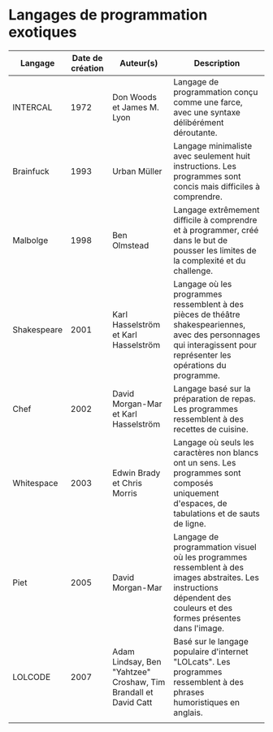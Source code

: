# Langages de programmation exotiques

| Langage     | Date de création | Auteur(s)                                                       | Description                                                                                                                                                          |
| ----------- | ---------------- | --------------------------------------------------------------- | -------------------------------------------------------------------------------------------------------------------------------------------------------------------- |
| INTERCAL    | 1972             | Don Woods et James M. Lyon                                      | Langage de programmation conçu comme une farce, avec une syntaxe délibérément déroutante.                                                                            |
| Brainfuck   | 1993             | Urban Müller                                                    | Langage minimaliste avec seulement huit instructions. Les programmes sont concis mais difficiles à comprendre.                                                       |
| Malbolge    | 1998             | Ben Olmstead                                                    | Langage extrêmement difficile à comprendre et à programmer, créé dans le but de pousser les limites de la complexité et du challenge.                                |
| Shakespeare | 2001             | Karl Hasselström et Karl Hasselström                            | Langage où les programmes ressemblent à des pièces de théâtre shakespeariennes, avec des personnages qui interagissent pour représenter les opérations du programme. |
| Chef        | 2002             | David Morgan-Mar et Karl Hasselström                            | Langage basé sur la préparation de repas. Les programmes ressemblent à des recettes de cuisine.                                                                      |
| Whitespace  | 2003             | Edwin Brady et Chris Morris                                     | Langage où seuls les caractères non blancs ont un sens. Les programmes sont composés uniquement d'espaces, de tabulations et de sauts de ligne.                      |
| Piet        | 2005             | David Morgan-Mar                                                | Langage de programmation visuel où les programmes ressemblent à des images abstraites. Les instructions dépendent des couleurs et des formes présentes dans l'image. |
| LOLCODE     | 2007             | Adam Lindsay, Ben "Yahtzee" Croshaw, Tim Brandall et David Catt | Basé sur le langage populaire d'internet "LOLcats". Les programmes ressemblent à des phrases humoristiques en anglais.                                               |
|             |                  |                                                                 |
